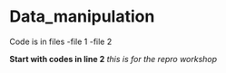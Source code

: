 # Data_manipulation

Code is in files
 -file 1
 -file 2

**Start with codes in line 2**
*this is for the repro workshop*

 
